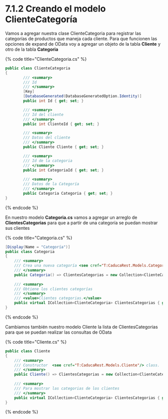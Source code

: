 # 7.1.2 Creando el modelo ClienteCategoría

Vamos a agregar nuestra clase ClienteCategoria para registrar las categorías de productos que maneja cada cliente. Para que funcionen las opciones de expand de OData voy a agregar un objeto de la tabla **Cliente** y otro de la tabla **Categoria**

{% code title="ClienteCategoria.cs" %}
```csharp
public class ClienteCategoria
{
        /// <summary>
        /// Id 
        /// </summary>
        [Key]
        [DatabaseGenerated(DatabaseGeneratedOption.Identity)]
        public int Id { get; set; }

        /// <summary>
        /// Id del cliente
        /// </summary>        
        public int ClienteId { get; set; }

        /// <summary>
        /// Datos del cliente
        /// </summary>
        public Cliente Cliente { get; set; }

        /// <summary>
        /// Id de la categoria
        /// </summary>
        public int CategoriaId { get; set; }
        
        /// <summary>
        /// Datos de la Categoría
        /// </summary>
        public Categoria Categoria { get; set; }
}
```
{% endcode %}

En nuestro modelo **Categoria.cs** vamos a agregar un arreglo de **ClientesCategorias** para que a partir de una categoría se puedan mostrar sus clientes

{% code title="Categoria.cs" %}
```csharp
[Display(Name = "Categoría")]
public class Categoria
{
    /// <summary>
    /// Crea una nueva categoría <see cref="T:CaducaRest.Models.Categoria"/> class.
    /// </summary>
    public Categoria() => ClientesCategorias = new Collection<ClienteCategoria>();
    
    /// <summary>
    /// Obtiene los clientes categorías
    /// </summary>
    /// <value>Clientes categorias.</value>
    public virtual ICollection<ClienteCategoria> ClientesCategorias { get; set; }
}
```
{% endcode %}

Cambiamos también nuestro modelo Cliente la lista de ClientesCategorias para que se puedan realizar las consultas de OData&#x20;

{% code title="Cliente.cs" %}
```csharp
public class Cliente
{
    /// <summary>
    /// Constructor  <see cref="T:CaducaRest.Models.Cliente"/> class.
    /// </summary>
    public Cliente() => ClientesCategorias = new Collection<ClienteCategoria>();
    
    /// <summary>
    /// Para mostrar las categorias de los clientes
    /// </summary>
    public virtual ICollection<ClienteCategoria> ClientesCategorias { get; set; }
}
```
{% endcode %}
